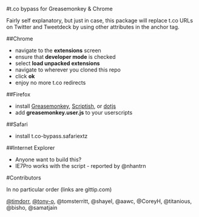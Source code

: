 #t.co bypass for Greasemonkey & Chrome

Fairly self explanatory, but just in case, this package will replace t.co URLs on Twitter and Tweetdeck by using other attributes in the anchor tag.

##Chrome

- navigate to the __extensions__ screen
- ensure that __developer mode__ is checked
- select __load unpacked extensions__
- navigate to wherever you cloned this repo
- click __ok__
- enjoy no more t.co redirects

##Firefox

- install [Greasemonkey](http://www.greasespot.net/), [Scriptish](http://scriptish.org/), or [dotjs](https://addons.mozilla.org/en-US/firefox/addon/dotjs/)
- add __greasemonkey.user.js__ to your userscripts

##Safari
- install t.co-bypass.safariextz

##Internet Explorer
- Anyone want to build this?
- IE7Pro works with the script - reported by @nhantrn

#Contributors

In no particular order (links are gittip.com)

[@timdorr](https://www.gittip.com/timdorr/), [@tony-o](https://www.gittip.com/tony-o/), @tomsterritt, @shayel, @aawc, @CoreyH, @titanious, @bisho, @samatjain
